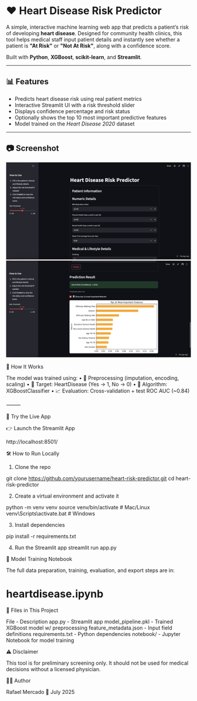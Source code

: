 # ❤️ Heart Disease Risk Predictor

A simple, interactive machine learning web app that predicts a patient’s risk of developing **heart disease**. Designed for community health clinics, this tool helps medical staff input patient details and instantly see whether a patient is **"At Risk"** or **"Not At Risk"**, along with a confidence score.

Built with **Python**, **XGBoost**, **scikit-learn**, and **Streamlit**.

---

## 📊 Features

- Predicts heart disease risk using real patient metrics
- Interactive Streamlit UI with a risk threshold slider
- Displays confidence percentage and risk status
- Optionally shows the top 10 most important predictive features
- Model trained on the _Heart Disease 2020_ dataset

---

## 📷 Screenshot

![App Screenshot](img/ss1.png)
![App Screenshot](img/ss2.png)

🧠 How It Works

The model was trained using:
• 🧹 Preprocessing (imputation, encoding, scaling)
• 🎯 Target: HeartDisease (Yes → 1, No → 0)
• 🧠 Algorithm: XGBoostClassifier
• 📈 Evaluation: Cross-validation + test ROC AUC (~0.84)

⸻

🚀 Try the Live App

👉 Launch the Streamlit App

http://localhost:8501/

🛠 How to Run Locally

1. Clone the repo

git clone https://github.com/yourusername/heart-risk-predictor.git
cd heart-risk-predictor

2. Create a virtual environment and
   activate it

python -m venv venv
source venv/bin/activate # Mac/Linux
venv\Scripts\activate.bat # Windows

3. Install dependencies

pip install -r requirements.txt

4. Run the Streamlit app
   streamlit run app.py

🧪 Model Training Notebook

The full data preparation, training, evaluation, and export steps are in:

# heartdisease.ipynb

📁 Files in This Project

File - Description
app.py - Streamlit app
model_pipeline.pkl - Trained XGBoost model w/ preprocessing
feature_metadata.json - Input field definitions
requirements.txt - Python dependencies
notebook/ - Jupyter Notebook for model training

⚠️ Disclaimer

This tool is for preliminary screening only. It should not be used for medical decisions without a licensed physician.

👨‍💻 Author

Rafael Mercado
📅 July 2025
